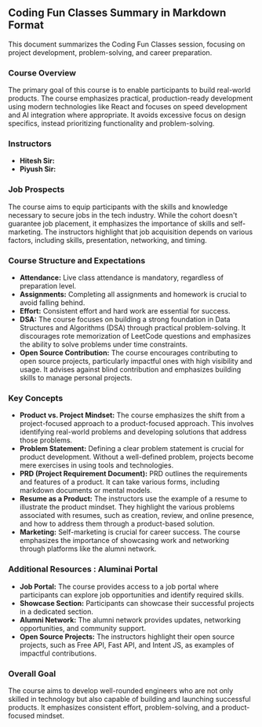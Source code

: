 ## Coding Fun Classes Summary in Markdown Format

This document summarizes the Coding Fun Classes session, focusing on project development, problem-solving, and career preparation.

### Course Overview

The primary goal of this course is to enable participants to build real-world products. The course emphasizes practical, production-ready development using modern technologies like React and focuses on speed development and AI integration where appropriate. It avoids excessive focus on design specifics, instead prioritizing functionality and problem-solving.

### Instructors

*   **Hitesh Sir:** 
*   **Piyush Sir:** 

### Job Prospects

The course aims to equip participants with the skills and knowledge necessary to secure jobs in the tech industry. While the cohort doesn't guarantee job placement, it emphasizes the importance of skills and self-marketing. The instructors highlight that job acquisition depends on various factors, including skills, presentation, networking, and timing.

### Course Structure and Expectations

*   **Attendance:** Live class attendance is mandatory, regardless of preparation level.
*   **Assignments:** Completing all assignments and homework is crucial to avoid falling behind.
*   **Effort:** Consistent effort and hard work are essential for success.
*   **DSA:** The course focuses on building a strong foundation in Data Structures and Algorithms (DSA) through practical problem-solving. It discourages rote memorization of LeetCode questions and emphasizes the ability to solve problems under time constraints.
*   **Open Source Contribution:** The course encourages contributing to open source projects, particularly impactful ones with high visibility and usage. It advises against blind contribution and emphasizes building skills to manage personal projects.

### Key Concepts

*   **Product vs. Project Mindset:** The course emphasizes the shift from a project-focused approach to a product-focused approach. This involves identifying real-world problems and developing solutions that address those problems.
*   **Problem Statement:** Defining a clear problem statement is crucial for product development. Without a well-defined problem, projects become mere exercises in using tools and technologies.
*   **PRD (Project Requirement Document):** PRD outlines the requirements and features of a product. It can take various forms, including markdown documents or mental models.
*   **Resume as a Product:** The instructors use the example of a resume to illustrate the product mindset. They highlight the various problems associated with resumes, such as creation, review, and online presence, and how to address them through a product-based solution.
*   **Marketing:** Self-marketing is crucial for career success. The course emphasizes the importance of showcasing work and networking through platforms like the alumni network.

### Additional Resources : Aluminai Portal

*   **Job Portal:** The course provides access to a job portal where participants can explore job opportunities and identify required skills.
*   **Showcase Section:** Participants can showcase their successful projects in a dedicated section.
*   **Alumni Network:** The alumni network provides updates, networking opportunities, and community support.
*   **Open Source Projects:** The instructors highlight their open source projects, such as Free API, Fast API, and Intent JS, as examples of impactful contributions.

### Overall Goal

The course aims to develop well-rounded engineers who are not only skilled in technology but also capable of building and launching successful products. It emphasizes consistent effort, problem-solving, and a product-focused mindset.
